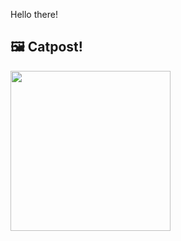 Hello there!



## 🖼️ Catpost!

<sub>
    <img src="https://cdn2.thecatapi.com/images/cti.jpg" height="256">
</sub>


